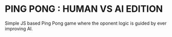 # PING PONG : HUMAN VS AI EDITION

Simple JS based Ping Pong game where the oponent logic is guided by ever improving AI.
